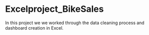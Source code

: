 # Excelproject_BikeSales
In this project we we worked through the data cleaning process and dashboard creation in Excel.
